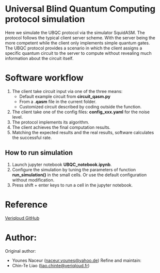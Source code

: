 # Universal Blind Quantum Computing protocol simulation
Here we simulate the UBQC protocol via the simulator SquidASM.
The protocol follows the typical client server scheme. With the server being the more competent while the client only implements simple quantum gates.
The UBQC protocol provides a scenario in which the client assigns a specific quantum circuit to the server to compute without revealing much information about the circuit itself.  

# Software workflow
1. The client take circuit input via one of the three means:
	- Default example circuit from **circuit_qasm.py**
	- From a **.qasm** file in the current folder.
	- Customized circuit described by coding outside the function.
2. The client take one of the config files: **config_xxx.yaml** for the noise level.
3. The protocol implements its algorithm.
4. The client achieves the final computation results.
5. Matching the expected results and the real results, software calculates the successful rate.


## How to run simulation

1. Launch jupyter notebook **UBQC_notebook.ipynb**.
2. Configure the simulation by tuning the parameters of function **run_simulation()** in the small cells. Or use the default configuration without modification.
3. Press shift + enter keys to run a cell in the jupyter notebook.


# Reference
[Veriqloud GitHub](https://github.com/Veriqloud/ubqc_squidasm)


# Author:
Original author:
- Younes Naceur (naceur.younes@yahoo.de)
Refine and maintain:
- Chin-Te Liao (liao.chinte@veriqloud.fr)
